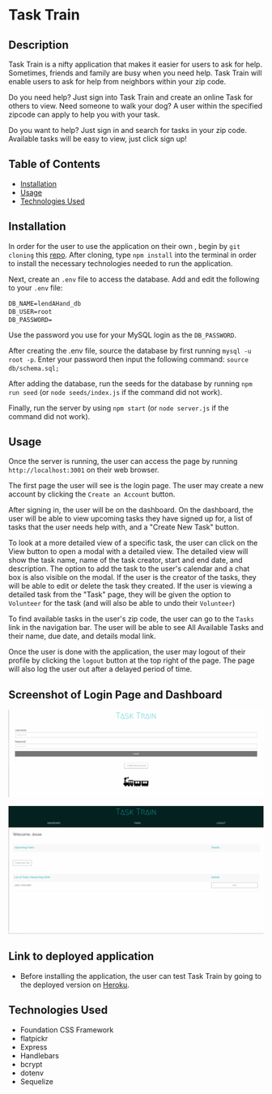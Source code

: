 # Task Train

## Description
Task Train is a nifty application that makes it easier for users to ask for help. Sometimes, friends and family are busy when you need help. Task Train will enable users to ask for help from neighbors within your zip code. 

Do you need help? Just sign into Task Train and create an online Task for others to view. Need someone to walk your dog? A user within the specified zipcode can apply to help you with your task. 

Do you want to help? Just sign in and search for tasks in your zip code. Available tasks will be easy to view, just click sign up! 

## Table of Contents
* [Installation](#installation)
* [Usage](#usage)
* [Technologies Used](#technologies-used)

## Installation
In order for the user to use the application on their own , begin by `git cloning` this [repo](https://github.com/chore-train-app/ChoreTrain). After cloning, type `npm install` into the terminal in order to install the necessary technologies needed to run the application. 

Next, create an `.env` file to access the database. Add and edit the following to your `.env` file:

```
DB_NAME=lendAHand_db
DB_USER=root
DB_PASSWORD=
```

Use the password you use for your MySQL login as the `DB_PASSWORD`.

After creating the .env file, source the database by first running `mysql -u root -p`. Enter your password then input the following command: `source db/schema.sql;`

After adding the database, run the seeds for the database by running `npm run seed` (or `node seeds/index.js` if the command did not work).

Finally, run the server by using `npm start` (or `node server.js` if the command did not work).


## Usage
Once the server is running, the user can access the page by running `http://localhost:3001` on their web browser. 

The first page the user will see is the login page. The user may create a new account by clicking the `Create an Account` button. 

After signing in, the user will be on the dashboard. On the dashboard, the user will be able to view upcoming tasks they have signed up for, a list of tasks that the user needs help with, and a "Create New Task" button. 

To look at a more detailed view of a specific task, the user can click on the View button to open a modal with a detailed view. The detailed view will show the task name, name of the task creator, start and end date, and description. The option to add the task to the user's calendar and a chat box is also visible on the modal. If the user is the creator of the tasks, they will be able to edit or delete the task they created. If the user is viewing a detailed task from the "Task" page, they will be given the option to `Volunteer` for the task (and will also be able to undo their `Volunteer`)

To find available tasks in the user's zip code, the user can go to the `Tasks` link in the navigation bar. The user will be able to see All Available Tasks and their name, due date, and details modal link.

Once the user is done with the application, the user may logout of their profile by clicking the `logout` button at the top right of the page. The page will also log the user out after a delayed period of time. 

## Screenshot of Login Page and Dashboard
![screenshot of login page](/public/images/loginScreenshot.png)

![screenshot of dashboard](/public/images/dashboardScreenshot.png)

## Link to deployed application
* Before installing the application, the user can test Task Train by going to the deployed version on [Heroku](https://task-train.herokuapp.com/).

## Technologies Used
* Foundation CSS Framework
* flatpickr
* Express
* Handlebars
* bcrypt
* dotenv
* Sequelize
